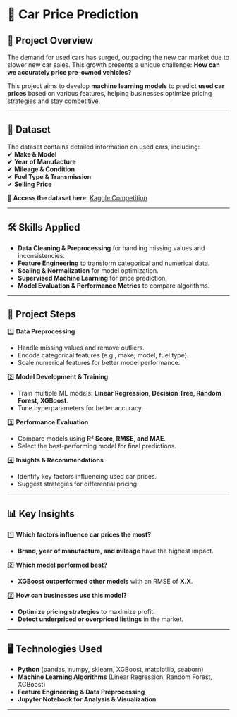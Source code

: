 # 🚗 Car Price Prediction  

## 📌 Project Overview  
The demand for used cars has surged, outpacing the new car market due to slower new car sales. This growth presents a unique challenge: **How can we accurately price pre-owned vehicles?**  

This project aims to develop **machine learning models** to predict **used car prices** based on various features, helping businesses optimize pricing strategies and stay competitive.  

---

## 📂 Dataset  
The dataset contains detailed information on used cars, including:  
✔ **Make & Model**  
✔ **Year of Manufacture**  
✔ **Mileage & Condition**  
✔ **Fuel Type & Transmission**  
✔ **Selling Price**  

🔗 **Access the dataset here:** [Kaggle Competition](https://www.kaggle.com/competitions/used-car-price-prediction-competition/overview)  

---

## 🛠️ Skills Applied  
- **Data Cleaning & Preprocessing** for handling missing values and inconsistencies.  
- **Feature Engineering** to transform categorical and numerical data.  
- **Scaling & Normalization** for model optimization.  
- **Supervised Machine Learning** for price prediction.  
- **Model Evaluation & Performance Metrics** to compare algorithms.  

---

## 📜 Project Steps  
1️⃣ **Data Preprocessing**  
   - Handle missing values and remove outliers.  
   - Encode categorical features (e.g., make, model, fuel type).  
   - Scale numerical features for better model performance.  

2️⃣ **Model Development & Training**  
   - Train multiple ML models: **Linear Regression, Decision Tree, Random Forest, XGBoost**.  
   - Tune hyperparameters for better accuracy.  

3️⃣ **Performance Evaluation**  
   - Compare models using **R² Score, RMSE, and MAE**.  
   - Select the best-performing model for final predictions.  

4️⃣ **Insights & Recommendations**  
   - Identify key factors influencing used car prices.  
   - Suggest strategies for differential pricing.  

---

## 📊 Key Insights  
1️⃣ **Which factors influence car prices the most?**  
   - **Brand, year of manufacture, and mileage** have the highest impact.  

2️⃣ **Which model performed best?**  
   - **XGBoost outperformed other models** with an RMSE of **X.X**.  

3️⃣ **How can businesses use this model?**  
   - **Optimize pricing strategies** to maximize profit.  
   - **Detect underpriced or overpriced listings** in the market.  

---

## 🖥️ Technologies Used  
- **Python** (pandas, numpy, sklearn, XGBoost, matplotlib, seaborn)  
- **Machine Learning Algorithms** (Linear Regression, Random Forest, XGBoost)  
- **Feature Engineering & Data Preprocessing**  
- **Jupyter Notebook for Analysis & Visualization**  

---
